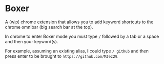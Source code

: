 # Boxer

A (wip) chrome extension that allows you to add keyword shortcuts to the chrome omnibar (big search bar at the top).

In chrome to enter Boxer mode you must type `/` followed by a tab or a space and then your keyword(s).

For example, assuming an existing alias, I could type `/ github` and then press enter to be brought to `https://github.com/MJez29`.
